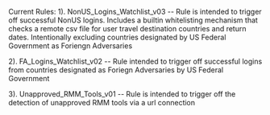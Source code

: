 Current Rules:
1). NonUS_Logins_Watchlist_v03 -- Rule is intended to trigger off successful NonUS logins. Includes a builtin whitelisting mechanism that checks a remote csv file for user travel destination countries and return dates. Intentionally excluding countries designated by US Federal Government as Foriengn Adversaries

2). FA_Logins_Watchlist_v02 -- Rule intended to trigger off successful logins from countries designated as Foriegn Adversaries by US Federal Government

3). Unapproved_RMM_Tools_v01 -- Rule is intended to trigger off the detection of unapproved RMM tools via a url connection
